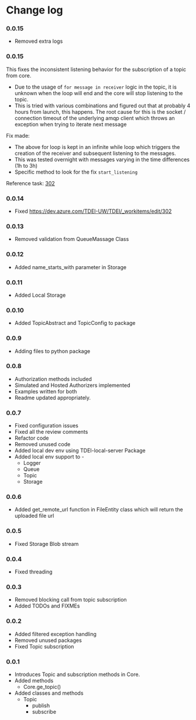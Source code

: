 # Change log

### 0.0.15
- Removed extra logs

### 0.0.15
This fixes the inconsistent listening behavior for the subscription of a topic from core.
- Due to the usage of `for message in receiver` logic in the topic, it is unknown when the loop will end and the core will stop listening to the topic.
- This is tried with various combinations and figured out that at probably 4 hours from launch, this happens. The root cause for this is the socket / connection timeout of the underlying amqp client which throws an exception when trying to iterate next message

Fix made:
- The above for loop is kept in an infinite while loop which triggers the creation of the receiver and subsequent listening to the messages. 
- This was tested overnight with messages varying in the time differences (1h to 3h)
- Specific method to look for the fix `start_listening`

Reference task:
[302](https://dev.azure.com/TDEI-UW/TDEI/_workitems/edit/302)


### 0.0.14
- Fixed https://dev.azure.com/TDEI-UW/TDEI/_workitems/edit/302

### 0.0.13
- Removed validation from QueueMassage Class


### 0.0.12
- Added name_starts_with parameter in Storage


### 0.0.11
- Added Local Storage


### 0.0.10
- Added TopicAbstract and TopicConfig to package


### 0.0.9
- Adding files to python package
 

### 0.0.8
- Authorization methods included
- Simulated and Hosted Authorizers implemented
- Examples written for both
- Readme updated appropriately.


### 0.0.7
- Fixed configuration issues
- Fixed all the review comments
- Refactor code
- Removed unused code
- Added local dev env using TDEI-local-server Package
- Added local env support to -
  - Logger
  - Queue
  - Topic
  - Storage

### 0.0.6
- Added get_remote_url function in FileEntity class which will return the uploaded file url

### 0.0.5
- Fixed Storage Blob stream

### 0.0.4
- Fixed threading

### 0.0.3
- Removed blocking call from topic subscription
- Added TODOs and FIXMEs

### 0.0.2
- Added filtered exception handling
- Removed unused packages
- Fixed Topic subscription

### 0.0.1
- Introduces Topic and subscription methods in Core.
- Added methods
    - Core.ge_topic()
- Added classes and methods
    - Topic
        - publish
        - subscribe